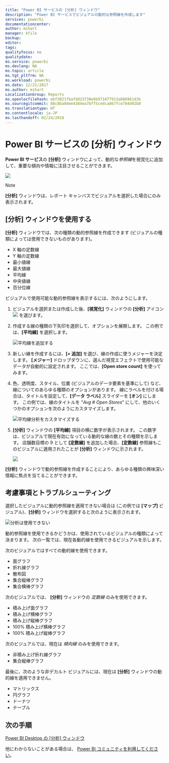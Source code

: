 ```yaml
---
title: "Power BI サービスの [分析] ウィンドウ"
description: "Power BI サービスでビジュアルの動的な参照線を作成します"
services: powerbi
documentationcenter: 
author: mihart
manager: kfile
backup: 
editor: 
tags: 
qualityfocus: no
qualitydate: 
ms.service: powerbi
ms.devlang: NA
ms.topic: article
ms.tgt_pltfrm: NA
ms.workload: powerbi
ms.date: 12/21/2017
ms.author: mihart
LocalizationGroup: Reports
ms.openlocfilehash: ebf3021f6afdd23730e6b971077913a886961d3b
ms.sourcegitcommit: 88c8ba8dee4384ea7bff5cedcad67fce784d92b0
ms.translationtype: HT
ms.contentlocale: ja-JP
ms.lasthandoff: 02/24/2018
---
```

# <a name="analytics-pane-in-power-bi-service"></a>Power BI サービスの [分析] ウィンドウ
**Power BI サービス**の **[分析]** ウィンドウによって、動的な*参照線*を視覚化に追加して、重要な傾向や情報に注目させることができます。

![](media/service-analytics-pane/power-bi-analytics-pane.png)

> [!NOTE]
> **[分析]** ウィンドウは、レポート キャンバスでビジュアルを選択した場合にのみ表示されます。
> 
> 

## <a name="using-the-analytics-pane"></a>[分析] ウィンドウを使用する
**[分析]** ウィンドウでは、次の種類の動的参照線を作成できます (ビジュアルの種類によっては使用できないものがあります)。

* X 軸の定数線
* Y 軸の定数線
* 最小値線
* 最大値線
* 平均線
* 中央値線
* 百分位線


ビジュアルで使用可能な動的参照線を表示するには、次のようにします。

1. ビジュアルを選択または作成した後、**[視覚化]** ウィンドウの **[分析]** アイコン ![](media/service-analytics-pane/power-bi-analytics-icon.png) を選びます。

2. 作成する線の種類の下矢印を選択して、オプションを展開します。 この例では、**[平均線]** を選択します。
   
   ![平均線を追加する](media/service-analytics-pane/power-bi-add.png)

3. 新しい線を作成するには、**[+ 追加]** を選び、線の作成に使うメジャーを決定します。  **[メジャー]** ドロップダウンに、選んだ視覚エフェクトで使用可能なデータが自動的に設定されます。 ここでは、**[Open store count]** を使ってみます。

5. 色、透明度、スタイル、位置 (ビジュアルのデータ要素を基準にして) など、線についてのあらゆる種類のオプションがあります。 線にラベルを付ける場合は、タイトルを設定して、**[データ ラベル]** スライダーを **[オン]** にします。  この例では、線のタイトルを "*Avg # Open Stores*" にして、他のいくつかのオプションを次のようにカスタマイズします。
   
   ![平均線分析をカスタマイズする](media/service-analytics-pane/power-bi-average-line2.png)

1. **[分析]** ウィンドウの **[平均線]** 項目の横に数字が表示されます。 この数字は、ビジュアルで現在有効になっている動的な線の数とその種類を示します。 店舗数目標の 9 として **[定数線]** を追加した場合、**[定数線]** 参照線もこのビジュアルに適用されたことが **[分析]** ウィンドウに示されます。
   
   ![](media/service-analytics-pane/power-bi-reference-lines.png)
   

**[分析]** ウィンドウで動的参照線を作成することにより、あらゆる種類の興味深い情報に焦点を当てることができます。

## <a name="considerations-and-troubleshooting"></a>考慮事項とトラブルシューティング

選択したビジュアルに動的参照線を適用できない場合は (この例では **[マップ]** ビジュアル)、**[分析]** ウィンドウを選択すると次のように表示されます。
   
![分析は使用できない](media/service-analytics-pane/power-bi-no-lines.png)

動的参照線を使用できるかどうかは、使用されているビジュアルの種類によって決まります。 次の一覧では、現在各動的線を使用できるビジュアルを示します。

次のビジュアルではすべての動的線を使用できます。

* 面グラフ
* 折れ線グラフ
* 散布図
* 集合縦棒グラフ
* 集合横棒グラフ

次のビジュアルでは、 **[分析]** ウィンドウの *定数線* のみを使用できます。

* 積み上げ面グラフ
* 積み上げ横棒グラフ
* 積み上げ縦棒グラフ
* 100% 積み上げ横棒グラフ
* 100% 積み上げ縦棒グラフ

次のビジュアルでは、現在は *傾向線* のみを使用できます。

* 非積み上げ折れ線グラフ
* 集合縦棒グラフ

最後に、次のような非デカルト ビジュアルには、現在は **[分析]** ウィンドウの動的線を適用できません。

* マトリックス
* 円グラフ
* ドーナツ
* テーブル

## <a name="next-steps"></a>次の手順
[Power BI Desktop の [分析] ウィンドウ](desktop-analytics-pane.md)

他にわからないことがある場合は、 [Power BI コミュニティを利用してください](http://community.powerbi.com/)。

